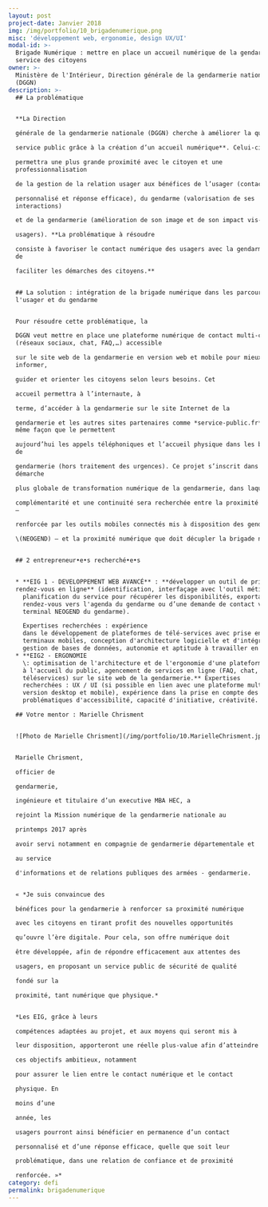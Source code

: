 ```yaml
---
layout: post
project-date: Janvier 2018
img: /img/portfolio/10_brigadenumerique.png
misc: 'développement web, ergonomie, design UX/UI'
modal-id: >-
  Brigade Numérique : mettre en place un accueil numérique de la gendarmerie au
  service des citoyens
owner: >-
  Ministère de l'Intérieur, Direction générale de la gendarmerie nationale
  (DGGN)
description: >-
  ## La problématique


  **La Direction

  générale de la gendarmerie nationale (DGGN) cherche à améliorer la qualité du

  service public grâce à la création d’un accueil numérique**. Celui-ci

  permettra une plus grande proximité avec le citoyen et une
  professionnalisation

  de la gestion de la relation usager aux bénéfices de l’usager (contact

  personnalisé et réponse efficace), du gendarme (valorisation de ses
  interactions)

  et de la gendarmerie (amélioration de son image et de son impact vis-à-vis des

  usagers). **La problématique à résoudre

  consiste à favoriser le contact numérique des usagers avec la gendarmerie et
  de

  faciliter les démarches des citoyens.**


  ## La solution : intégration de la brigade numérique dans les parcours de
  l'usager et du gendarme


  Pour résoudre cette problématique, la

  DGGN veut mettre en place une plateforme numérique de contact multi-canal
  (réseaux sociaux, chat, FAQ,…) accessible

  sur le site web de la gendarmerie en version web et mobile pour mieux
  informer,

  guider et orienter les citoyens selon leurs besoins. Cet

  accueil permettra à l’internaute, à

  terme, d’accéder à la gendarmerie sur le site Internet de la

  gendarmerie et les autres sites partenaires comme *service-public.fr* de la
  même façon que le permettent

  aujourd’hui les appels téléphoniques et l’accueil physique dans les brigades
  de

  gendarmerie (hors traitement des urgences). Ce projet s’inscrit dans une
  démarche

  plus globale de transformation numérique de la gendarmerie, dans laquelle une

  complémentarité et une continuité sera recherchée entre la proximité physique
  –

  renforcée par les outils mobiles connectés mis à disposition des gendarmes

  \(NEOGEND) – et la proximité numérique que doit décupler la brigade numérique.


  ## 2 entrepreneur•e•s recherché•e•s


  * **EIG 1 - DEVELOPPEMENT WEB AVANCÉ** : **développer un outil de prise de
  rendez-vous en ligne** (identification, interfaçage avec l'outil métier de
    planification du service pour récupérer les disponibilités, exportation des
    rendez-vous vers l'agenda du gendarme ou d’une demande de contact vers le
    terminal NEOGEND du gendarme).

    Expertises recherchées : expérience
    dans le développement de plateformes de télé-services avec prise en compte des
    terminaux mobiles, conception d'architecture logicielle et d'intégration,
    gestion de bases de données, autonomie et aptitude à travailler en équipe.
  * **EIG2 - ERGONOMIE
    \: optimisation de l'architecture et de l'ergonomie d'une plateforme web dédiée
    à l'accueil du public, agencement de services en ligne (FAQ, chat,
    téléservices) sur le site web de la gendarmerie.** Expertises
    recherchées : UX / UI (si possible en lien avec une plateforme multimédia en
    version desktop et mobile), expérience dans la prise en compte des
    problématiques d'accessibilité, capacité d'initiative, créativité.

  ## Votre mentor : Marielle Chrisment


  ![Photo de Marielle Chrisment](/img/portfolio/10.MarielleChrisment.jpg)


  Marielle Chrisment,

  officier de

  gendarmerie,

  ingénieure et titulaire d’un executive MBA HEC, a

  rejoint la Mission numérique de la gendarmerie nationale au

  printemps 2017 après

  avoir servi notamment en compagnie de gendarmerie départementale et

  au service

  d'informations et de relations publiques des armées - gendarmerie.


  « *Je suis convaincue des

  bénéfices pour la gendarmerie à renforcer sa proximité numérique

  avec les citoyens en tirant profit des nouvelles opportunités

  qu’ouvre l’ère digitale. Pour cela, son offre numérique doit

  être développée, afin de répondre efficacement aux attentes des

  usagers, en proposant un service public de sécurité de qualité

  fondé sur la

  proximité, tant numérique que physique.*


  *Les EIG, grâce à leurs

  compétences adaptées au projet, et aux moyens qui seront mis à

  leur disposition, apporteront une réelle plus-value afin d’atteindre

  ces objectifs ambitieux, notamment

  pour assurer le lien entre le contact numérique et le contact

  physique. En

  moins d’une

  année, les

  usagers pourront ainsi bénéficier en permanence d’un contact

  personnalisé et d’une réponse efficace, quelle que soit leur

  problématique, dans une relation de confiance et de proximité

  renforcée. »*
category: defi
permalink: brigadenumerique
---
```



















